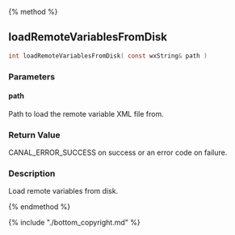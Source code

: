 
{% method %}
## loadRemoteVariablesFromDisk

```c
int loadRemoteVariablesFromDisk( const wxString& path )
```

### Parameters

#### path
Path to load the remote variable XML file from.

### Return Value
CANAL_ERROR_SUCCESS on success or an error code on failure.

### Description
Load remote variables from disk.

{% endmethod %}

{% include "./bottom_copyright.md" %}